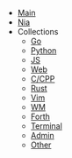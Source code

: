 - [Main](/)
- [Nia](/nia/nia.md)
- Collections
  - [Go](/collections/awesome_go.md)
  - [Python](/collections/awesome_python.md)
  - [JS](/collections/awesome_js.md)
  - [Web](/collections/awesome_web.md)
  - [C/CPP](/collections/awesome_c_cpp.md)
  - [Rust](/collections/awesome_rust.md)
  - [Vim](/collections/awesome_vim.md)
  - [WM](/collections/awesome_wm.md)
  - [Forth](/collections/collection_forth.md)
  - [Terminal](/collections/awesome_terminal.md)
  - [Admin](/collections/awesome_admin.md)
  - [Other](/collections/awesome_other.md)

<!-- - Development -->
<!---->
<!--   - [lal](/) -->
<!---->
<!-- - Configuration -->
<!---->
<!--   - [Configuration](configuration.md) -->
<!--   - [Themes](themes.md) -->
<!--   - [Using plugins](plugins.md) -->
<!--   - [Markdown configuration](markdown.md) -->
<!--   - [Language highlight](language-highlight.md) -->
<!---->
<!-- - About -->
<!--   - [Docsify](https://docsify.js.org/) -->

